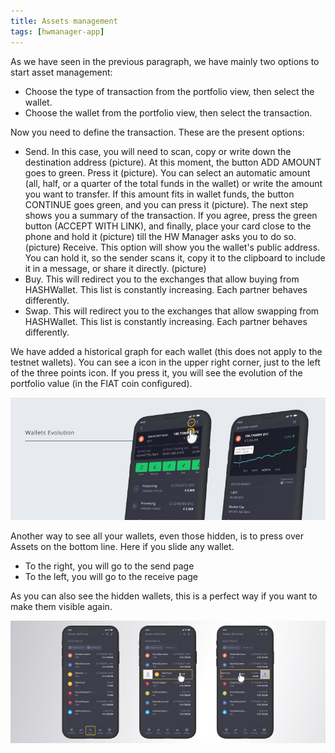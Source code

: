 ```yaml
---
title: Assets management
tags: [hwmanager-app]
---
```


As we have seen in the previous paragraph, we have mainly two options to start asset management:

- Choose the type of transaction from the portfolio view, then select the wallet.
- Choose the wallet from the portfolio view, then select the transaction.

Now you need to define the transaction. These are the present options:

- Send. In this case, you will need to scan, copy or write down the destination address (picture). At this moment, the button ADD AMOUNT goes to green. Press it (picture). You can select an automatic amount (all, half, or a quarter of the total funds in the wallet) or write the amount you want to transfer. If this amount fits in wallet funds, the button CONTINUE goes green, and you can press it (picture). The next step shows you a summary of the transaction. If you agree, press the green button (ACCEPT WITH LINK), and finally, place your card close to the phone and hold it (picture) till the HW Manager asks you to do so. (picture)
  Receive. This option will show you the wallet's public address. You can hold it, so the sender scans it, copy it to the clipboard to include it in a message, or share it directly. (picture)
- Buy. This will redirect you to the exchanges that allow buying from HASHWallet. This list is constantly increasing. Each partner behaves differently.
- Swap. This will redirect you to the exchanges that allow swapping from HASHWallet. This list is constantly increasing. Each partner behaves differently.

We have added a historical graph for each wallet (this does not apply to the testnet wallets). You can see a icon in the upper right corner, just to the left of the three points icon. If you press it, you will see the evolution of the portfolio value (in the FIAT coin configured).

![Scan HASHWallet Link](/assets/img/Assets%20management.jpg)

Another way to see all your wallets, even those hidden, is to press over Assets on the bottom line. Here if you slide any wallet.

- To the right, you will go to the send page
- To the left, you will go to the receive page

As you can also see the hidden wallets, this is a perfect way if you want to make them visible again.

![Scan HASHWallet Link](/assets/img/Assets%20management%202.jpg)